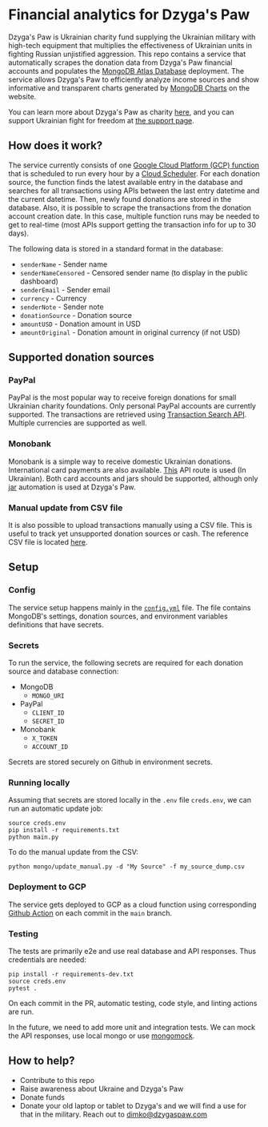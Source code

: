 # Financial analytics for Dzyga's Paw

Dzyga's Paw is Ukrainian charity fund supplying the Ukrainian military with high-tech equipment that multiplies the effectiveness of Ukrainian units in fighting Russian unjistified aggression. This repo contains a service that automatically scrapes the donation data from Dzyga's Paw financial accounts and populates the [MongoDB Atlas Database](https://www.mongodb.com/atlas/database) deployment. The service allows Dzyga's Paw to efficiently analyze income sources and show informative and transparent charts generated by [MongoDB Charts](https://www.mongodb.com/products/charts) on the website. 

You can learn more about Dzyga's Paw as charity [here](https://dzygaspaw.com), and you can support Ukrainian fight for freedom at [the support page](https://dzygaspaw.com/support).

## How does it work?

The service currently consists of one [Google Cloud Platform (GCP) function](https://cloud.google.com/functions/docs/console-quickstart) that is scheduled to run every hour by a [Cloud Scheduler](https://cloud.google.com/scheduler). For each donation source, the function finds the latest available entry in the database and searches for all transactions using APIs between the last entry datetime and the current datetime. Then, newly found donations are stored in the database.
Also, it is possible to scrape the transactions from the donation account creation date. In this case, multiple function runs may be needed to get to real-time (most APIs support getting the transaction info for up to 30 days).

The following data is stored in a standard format in the database:

- `senderName` - Sender name
- `senderNameCensored` - Censored sender name (to display in the public dashboard)
- `senderEmail` - Sender email
- `currency` - Currency
- `senderNote` - Sender note
- `donationSource` - Donation source
- `amountUSD` - Donation amount in USD
- `amountOriginal` - Donation amount in original currency (if not USD)

## Supported donation sources

### PayPal

PayPal is the most popular way to receive foreign donations for small Ukrainian charity foundations. Only personal PayPal accounts are currently supported. The transactions are retrieved using [Transaction Search API](https://developer.paypal.com/docs/api/transaction-search/v1/). Multiple currencies are supported as well.

### Monobank

Monobank is a simple way to receive domestic Ukrainian donations. International card payments are also available. [This](https://api.monobank.ua/docs/#tag/Kliyentski-personalni-dani/paths/~1personal~1statement~1{account}~1{from}~1{to}/get) API route is used (In Ukrainian). Both card accounts and jars should be supported, although only [jar](https://send.monobank.ua/jar/m852imZ2q) automation is used at Dzyga's Paw.

### Manual update from CSV file

It is also possible to upload transactions manually using a CSV file. This is useful to track yet unsupported donation sources or cash. The reference CSV file is located [here](https://github.com/mxpoliakov/DzygaAnalytics/blob/main/tests/test_data/sample.csv).

## Setup

### Config

The service setup happens mainly in the [`config.yml`](https://github.com/mxpoliakov/DzygaAnalytics/blob/main/config.yml) file. The file contains MongoDB's settings, donation sources, and environment variables definitions that have secrets.

### Secrets
To run the service, the following secrets are required for each donation source and database connection:

- MongoDB
    - `MONGO_URI`
- PayPal
    - `CLIENT_ID`
    - `SECRET_ID`
- Monobank
    - `X_TOKEN`
    - `ACCOUNT_ID`

Secrets are stored securely on Github in environment secrets. 

### Running locally
Assuming that secrets are stored locally in the `.env` file `creds.env`, we can run an automatic update job:

```
source creds.env
pip install -r requirements.txt
python main.py
```

To do the manual update from the CSV:

```
python mongo/update_manual.py -d "My Source" -f my_source_dump.csv 
```

### Deployment to GCP

The service gets deployed to GCP as a cloud function using corresponding [Github Action](https://github.com/google-github-actions/deploy-cloud-functions) on each commit in the `main` branch. 

### Testing
The tests are primarily e2e and use real database and API responses. Thus credentials are needed:

```
pip install -r requirements-dev.txt
source creds.env
pytest .
```

On each commit in the PR, automatic testing, code style, and linting actions are run.

In the future, we need to add more unit and integration tests. We can mock the API responses, use local mongo or use [mongomock](https://github.com/mongomock/mongomock). 

## How to help?

- Contribute to this repo
- Raise awareness about Ukraine and Dzyga's Paw
- Donate funds 
- Donate your old laptop or tablet to Dzyga's and we will find a use for that in the military. Reach out to dimko@dzygaspaw.com
